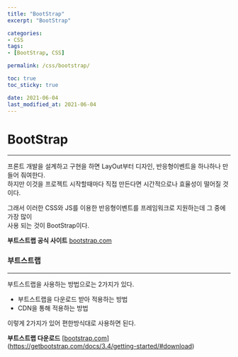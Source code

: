 ```yaml
---
title: "BootStrap"
excerpt: "BootStrap"

categories:
- CSS
tags:
- [BootStrap, CSS]

permalink: /css/bootstrap/

toc: true
toc_sticky: true

date: 2021-06-04
last_modified_at: 2021-06-04
---
```

# BootStrap
---

프론트 개발을 설계하고 구현을 하면 LayOut부터 디자인,  반응형이벤트을 하나하나 만들어 줘여한다.  
하지만 이것을 프로젝트 시작할때마다 직접 만든다면 시간적으로나 효율성이 떨어질 것이다.  

그래서 이러한 CSS와 JS를 이용한 반응형이벤트를 프레임워크로 지원하는데 그 중에 가장 많이  
사용 되는 것이 BootStrap이다.  

**부트스트랩 공식 사이트**  <a href="https://getbootstrap.com/">[bootstrap.com](https://getbootstrap.com/)</a>

### 부트스트랩
---

부트스트랩을 사용하는 방법으로는 2가지가 있다.
- 부트스트랩을 다운로드 받아 적용하는 방법
- CDN을 통해 적용하는 방법

이렇게 2가지가 있어 편한방식대로 사용하면 된다.  

**부트스트랩 다운로드** <a href="https://getbootstrap.com/docs/3.4/getting-started/#download">
[[bootstrap.com](https://getbootstrap.com/)](https://getbootstrap.com/docs/3.4/getting-started/#download)</a>
